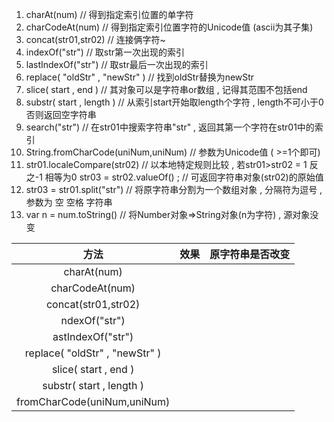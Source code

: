 1. charAt(num) // 得到指定索引位置的单字符
2. charCodeAt(num) // 得到指定索引位置字符的Unicode值 (ascii为其子集)
3. concat(str01,str02) // 连接俩字符~
4. indexOf("str") // 取str第一次出现的索引
5. lastIndexOf("str") // 取str最后一次出现的索引
6. replace( "oldStr" , "newStr" ) // 找到oldStr替换为newStr
7. slice( start , end ) // 其对象可以是字符串or数组 , 记得其范围不包括end
8. substr( start , length ) // 从索引start开始取length个字符 , length不可小于0否则返回空字符串
9. search("str") // 在str01中搜索字符串"str" , 返回其第一个字符在str01中的索引
10. String.fromCharCode(uniNum,uniNum) // 参数为Unicode值 ( >=1个即可)
11. str01.localeCompare(str02) // 以本地特定规则比较 , 若str01>str02 = 1 反之-1 相等为0
    str03 = str02.valueOf() ; // 可返回字符串对象(str02)的原始值
12. str03 = str01.split("str") // 将原字符串分割为一个数组对象 , 分隔符为逗号 , 参数为 空 空格 字符串
13. var n = num.toString() // 将Number对象=>String对象(n为字符) , 源对象没变

|              方法              | 效果 | 原字符串是否改变 |
| :----------------------------: | ---- | ---------------- |
|          charAt(num)           |      |                  |
|        charCodeAt(num)         |      |                  |
|      concat(str01,str02)       |      |                  |
|         ndexOf("str")          |      |                  |
|       astIndexOf("str")        |      |                  |
| replace( "oldStr" , "newStr" ) |      |                  |
|      slice( start , end )      |      |                  |
|    substr( start , length )    |      |                  |
|  fromCharCode(uniNum,uniNum)   |      |                  |


